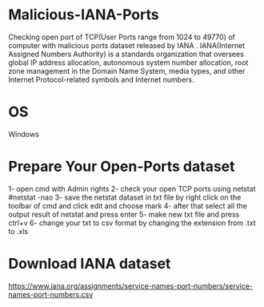 # Malicious-IANA-Ports
Checking open port of TCP(User Ports range from 1024 to 49770) of computer with malicious ports dataset released by IANA . IANA(Internet Assigned Numbers Authority)  is a standards organization that oversees global IP address allocation, autonomous system number allocation, root zone management in the Domain Name System, media types, and other Internet Protocol-related symbols and Internet numbers.

# OS

Windows

# Prepare Your Open-Ports dataset

1- open cmd with Admin rights
2- check your open TCP ports using netstat
#netstat -nao 
3- save the netstat dataset in txt file by right click
on the toolbar of cmd and click edit and choose mark
4- after that select all the output result of netstat and 
press enter 
5- make new txt file and press ctrl+v 
6- change your txt to csv format by changing the
extension from .txt to .xls

# Download IANA dataset

https://www.iana.org/assignments/service-names-port-numbers/service-names-port-numbers.csv


